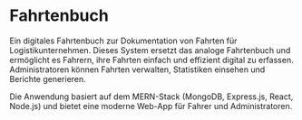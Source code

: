 # Fahrtenbuch
Ein digitales Fahrtenbuch zur Dokumentation von Fahrten für Logistikunternehmen. Dieses System ersetzt das analoge Fahrtenbuch und ermöglicht es Fahrern, ihre Fahrten einfach und effizient digital zu erfassen. Administratoren können Fahrten verwalten, Statistiken einsehen und Berichte generieren.

Die Anwendung basiert auf dem MERN-Stack (MongoDB, Express.js, React, Node.js) und bietet eine moderne Web-App für Fahrer und Administratoren.
